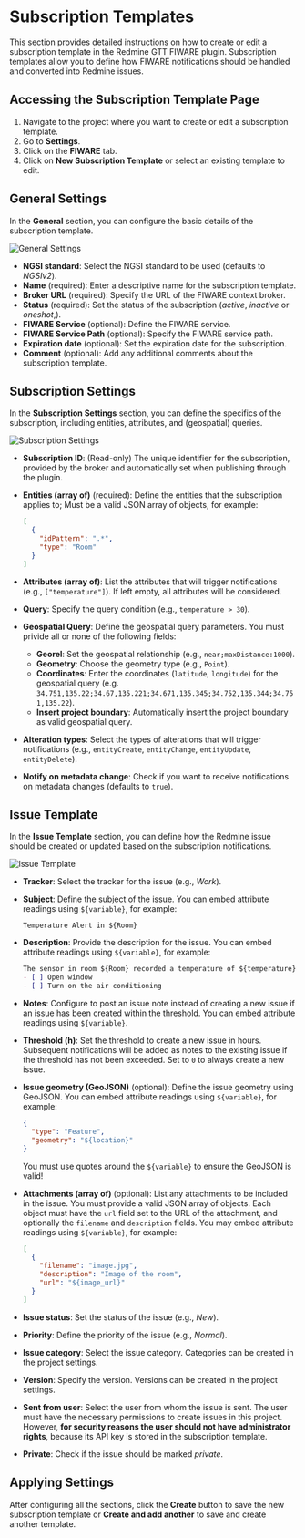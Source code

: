 # Subscription Templates

This section provides detailed instructions on how to create or edit a
subscription template in the Redmine GTT FIWARE plugin. Subscription templates
allow you to define how FIWARE notifications should be handled and converted
into Redmine issues.

## Accessing the Subscription Template Page

1. Navigate to the project where you want to create or edit a subscription template.
2. Go to **Settings**.
3. Click on the **FIWARE** tab.
4. Click on **New Subscription Template** or select an existing template to edit.

## General Settings

In the **General** section, you can configure the basic details of the
subscription template.

![General Settings](form_subscription_template_general.png)

- **NGSI standard**: Select the NGSI standard to be used (defaults to *NGSIv2*).
- **Name** (required): Enter a descriptive name for the subscription template.
- **Broker URL** (required): Specify the URL of the FIWARE context broker.
- **Status** (required): Set the status of the subscription (*active*,
  *inactive* or *oneshot*,).
- **FIWARE Service** (optional): Define the FIWARE service.
- **FIWARE Service Path** (optional): Specify the FIWARE service path.
- **Expiration date** (optional): Set the expiration date for the subscription.
- **Comment** (optional): Add any additional comments about the subscription template.

## Subscription Settings

In the **Subscription Settings** section, you can define the specifics of the
subscription, including entities, attributes, and (geospatial) queries.

![Subscription Settings](form_subscription_template_subscription.png)

- **Subscription ID**: (Read-only) The unique identifier for the subscription,
  provided by the broker and automatically set when publishing through the plugin.
- **Entities (array of)** (required): Define the entities that the subscription
  applies to; Must be a valid JSON array of objects, for example:

  ```json
  [
    {
      "idPattern": ".*",
      "type": "Room"
    }
  ]
  ```

- **Attributes (array of)**: List the attributes that will trigger notifications
  (e.g., `["temperature"]`). If left empty, all attributes will be considered.
- **Query**: Specify the query condition (e.g., `temperature > 30`).
- **Geospatial Query**: Define the geospatial query parameters. You must privide
  all or none of the following fields:
  - **Georel**: Set the geospatial relationship (e.g., `near;maxDistance:1000`).
  - **Geometry**: Choose the geometry type (e.g., `Point`).
  - **Coordinates**: Enter the coordinates (`latitude`,
    `longitude`) for the geospatial query (e.g. `34.751,135.22;34.67,135.221;34.671,135.345;34.752,135.344;34.751,135.22`).
  - **Insert project boundary**: Automatically insert the project boundary as
    valid geospatial query.

- **Alteration types**: Select the types of alterations that will trigger
  notifications (e.g., `entityCreate`, `entityChange`, `entityUpdate`, `entityDelete`).
- **Notify on metadata change**: Check if you want to receive notifications on
  metadata changes (defaults to `true`).

## Issue Template

In the **Issue Template** section, you can define how the Redmine issue should
be created or updated based on the subscription notifications.

![Issue Template](form_subscription_template_issue.png)

- **Tracker**: Select the tracker for the issue (e.g., *Work*).
- **Subject**: Define the subject of the issue. You can embed attribute readings
  using `${variable}`, for example:

  ```text
  Temperature Alert in ${Room}
  ```

- **Description**: Provide the description for the issue. You can embed
  attribute readings using `${variable}`, for example:

  ```markdown
  The sensor in room ${Room} recorded a temperature of ${temperature}°C.
  - [ ] Open window
  - [ ] Turn on the air conditioning
  ```

- **Notes**: Configure to post an issue note instead of creating a new issue if
  an issue has been created within the threshold. You can embed attribute
  readings using `${variable}`.
- **Threshold (h)**: Set the threshold to create a new issue in hours. Subsequent
  notifications will be added as notes to the existing issue if the threshold
  has not been exceeded. Set to `0` to always create a new issue.
- **Issue geometry (GeoJSON)** (optional): Define the issue geometry using
  GeoJSON. You can embed attribute readings using `${variable}`, for example:

  ```json
  {
    "type": "Feature",
    "geometry": "${location}"
  }
  ```

  You must use quotes around the `${variable}` to ensure the GeoJSON is valid!

- **Attachments (array of)** (optional): List any attachments to be included in
  the issue. You must provide a valid JSON array of objects. Each object must
  have the `url` field set to the URL of the attachment, and optionally the
  `filename` and `description` fields. You may embed attribute readings using
  `${variable}`, for example:

  ```json
  [
    {
      "filename": "image.jpg",
      "description": "Image of the room",
      "url": "${image_url}"
    }
  ]
  ```

- **Issue status**: Set the status of the issue (e.g., *New*).
- **Priority**: Define the priority of the issue (e.g., *Normal*).
- **Issue category**: Select the issue category. Categories can be created in
  the project settings.
- **Version**: Specify the version. Versions can be created in the project settings.
- **Sent from user**: Select the user from whom the issue is sent. The user must
  have the necessary permissions to create issues in this project. However, **for
  security reasons the user should not have administrator rights**, because its
  API key is stored in the subscription template.
- **Private**: Check if the issue should be marked *private*.

## Applying Settings

After configuring all the sections, click the **Create** button to save the new
subscription template or **Create and add another** to save and create another template.
